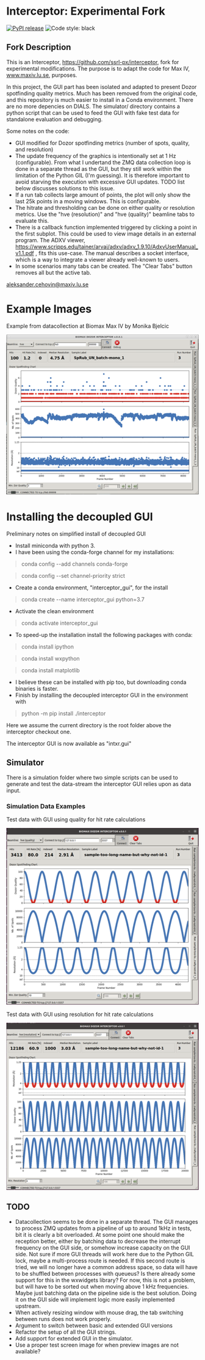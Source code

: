 # Interceptor: Experimental Fork

[![PyPI release](https://img.shields.io/pypi/v/intxr.svg)](https://pypi.org/project/intxr/)
![Code style: black](https://img.shields.io/badge/code%20style-black-000000.svg)


## Fork Description

This is an Interceptor,  https://github.com/ssrl-px/interceptor,  fork for experimental modifications. The purpose is to adapt the code for Max IV,  www.maxiv.lu.se, purposes. 

In this project, the GUI part has been isolated and adapted to present Dozor spotfinding quality metrics. Much has been
removed from the original code, and this repository is much easier to install in a Conda environment. There are no more depencies on DIALS.
The simulator/ directory contains a python script that can be used to feed the GUI with fake test data for standalone evaluation and debugging. 

Some notes on the code:

- GUI modified for Dozor spotfinding metrics (number of spots, quality, and resolution)
- The update frequency of the graphics is intentionally set at 1 Hz (configurable). From what I undertand the ZMQ data collection loop is done in a
  separate thread as the GUI, but they still work within the limitation of the Python GIL (I'm guessing). It is therefore important to avoid starving the execution with excessive GUI updates. TODO list below discusses solutions to this issue.
- If a run tab collects large amount of points, the plot will only show the last 25k points in a moving windows. This is configurable.
- The hitrate and thresholding can be done on either quality or resolution metrics. Use the "hve (resolution)" and "hve (quality)" beamline tabs to evaluate this.
- There is a callback function implemented triggered by clicking a point in the first subplot. This could be used to view image details in an external program. The ADXV viewer, https://www.scripps.edu/tainer/arvai/adxv/adxv_1.9.10/AdxvUserManual_v1.1.pdf , fits this use-case. The manual describes a socket interface, which is a way to integrate a viewer already well-known to users.
- In some scenarios many tabs can be created. The "Clear Tabs" button removes all but the active tab.

aleksander.cehovin@maxiv.lu.se

# Example Images

Example from datacollection at Biomax Max IV by Monika Bjelcic

![Example of real datacollection](doc/images/fig_1.png)



# Installing the decoupled GUI

Preliminary notes on simplified install of decoupled GUI

- Install miniconda with python 3.
- I have been using the conda-forge channel for my installations:
> conda config --add channels conda-forge

> conda config --set channel-priority strict

- Create a conda environment, "interceptor_gui", for the install
> conda create --name interceptor_gui python=3.7
- Activate the clean environment
> conda activate interceptor_gui
- To speed-up the installation install the following packages with conda:
> conda install ipython

> conda install wxpython

> conda install matplotlib

- I believe these can be installed with pip too, but downloading conda binaries is faster.
- Finish by installing the decoupled interceptor GUI in the environment with

> python -m pip install ./interceptor

Here we assume the current directory is the root folder above the interceptor checkout one.

The interceptor GUI is now available as "intxr.gui"


## Simulator

There is a simulation folder where two simple scripts can be used to generate and test the data-stream the interceptor GUI relies upon as data input.

### Simulation Data Examples

Test data with GUI using quality for hit rate calculations

![Simulation with quality threshold](doc/images/test_gui_quality.png)


Test data with GUI using resolution for hit rate calculations

![Simulation with resolutin threshold](doc/images/test_gui_resolution.png)


## TODO

- Datacollection seems to be done in a separate thread. The GUI manages to process 
  ZMQ updates from a pipeline of up to around 1kHz in tests, bit it is clearly a bit overloaded. 
  At some point one should make the reception better, either by batching data to decrease
  the interrupt frequency on the GUI side, or somehow increase capacity on the GUI side. 
  Not sure if more GUI threads will work here due to the Python GIL lock, maybe a multi-process
  route is needed. If this second route is tried, we will no longer have a common address
  space, so data will have to be shuffled between processes with queueus? Is there already
  some support for this in the wxwidgets library? For now, this is not a problem, but
  will have to be sorted out when moving above 1 kHz frequencies. Maybe just batching data
  on the pipeline side is the best solution. Doing it on the GUI side will implement logic
  more easily implemented upstream. 
- When actively resizing window with mouse drag, the tab switching between runs does not work properly.
- Argument to switch between basic and extended GUI versions
- Refactor the setup of all the GUI strings.
- Add support for extended GUI in the simulator.
- Use a proper test screen image for when preview images are not available?
